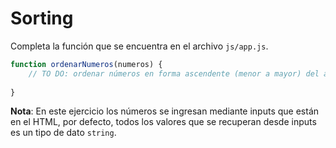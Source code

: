 # Sorting

Completa la función que se encuentra en el archivo ```js/app.js```.

```javascript
function ordenarNumeros(numeros) {
	// TO DO: ordenar números en forma ascendente (menor a mayor) del arreglo de números
	
}
```

**Nota**: En este ejercicio los números se ingresan mediante inputs que están en el HTML, por defecto, todos los valores que se recuperan desde inputs es un tipo de dato ```string```.